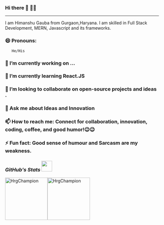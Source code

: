 ### Hi there 👋 👨‍💻

---

I am Himanshu Gauba from Gurgaon,Haryana. I am skilled in Full Stack Development, MERN, Javascript and its frameworks.

### 😄 Pronouns: 
       He/His
###  🔭 I’m currently working on ...
###  🌱 I’m currently learning React.JS
###  👯 I’m looking to collaborate on open-source projects and ideas .
 
###  💬 Ask me about Ideas and Innovation
###  📫 How to reach me: Connect for collaboration, innovation, coding, coffee, and good humor!😉😉
  
###  ⚡ Fun fact: Good sense of humour and Sarcasm are my weakness. 

<h3><i>GitHub's Stats <img src="https://camo.githubusercontent.com/f11b92476ee793cfe97f20e0564ab552bd9bd670179d7b6772c59bb4d3218ca6/68747470733a2f2f692e70696e696d672e636f6d2f6f726967696e616c732f36352f63342f66342f36356334663435323537316265313236316539633632336637646134383861632e676966" width="35"/></i></h3>


<p>
<img align="center" src="https://github-readme-stats.vercel.app/api?username=HrgChampion&count_private=true&show_icons=true&hide=issues&border_radius=0&locale=en" alt="HrgChampion" height="139"/><img align="center" src="https://github-readme-stats.vercel.app/api/top-langs/?username=HrgChampion&layout=compact&border_radius=0" alt="HrgChampion" height="139" />
</p>

<!-- [![Himanshu's GitHub stats](https://github-readme-stats.vercel.app/api?username=HrgChampion&hide=issues&count_private=true&show_icons=true)](https://github.com/HrgChampion/github-readme-stats) -->



